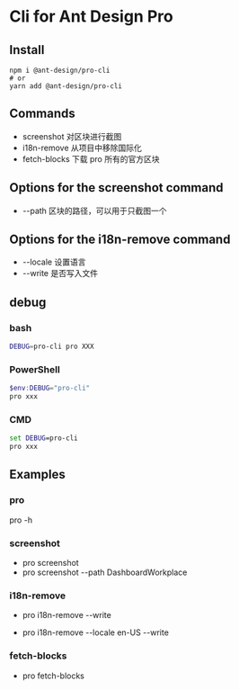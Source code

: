 # Cli for Ant Design Pro

## Install

```shell
npm i @ant-design/pro-cli
# or
yarn add @ant-design/pro-cli
```

## Commands

- screenshot 对区块进行截图
- i18n-remove 从项目中移除国际化
- fetch-blocks 下载 pro 所有的官方区块

## Options for the screenshot command

- --path 区块的路径，可以用于只截图一个

## Options for the i18n-remove command

- --locale 设置语言
- --write 是否写入文件

## debug

### bash

```bash
DEBUG=pro-cli pro XXX
```

### PowerShell

```powershell
$env:DEBUG="pro-cli"
pro xxx
```

### CMD

```cmd
set DEBUG=pro-cli
pro xxx
```

## Examples

### pro

pro -h

### screenshot

- pro screenshot
- pro screenshot --path DashboardWorkplace

### i18n-remove

- pro i18n-remove --write

- pro i18n-remove --locale en-US --write

### fetch-blocks

- pro fetch-blocks
